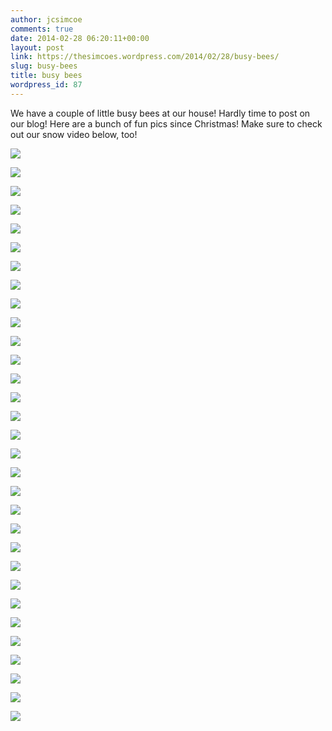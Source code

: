 ```yaml
---
author: jcsimcoe
comments: true
date: 2014-02-28 06:20:11+00:00
layout: post
link: https://thesimcoes.wordpress.com/2014/02/28/busy-bees/
slug: busy-bees
title: busy bees
wordpress_id: 87
---
```


We have a couple of little busy bees at our house! Hardly time to post on our blog! Here are a bunch of fun pics since Christmas! Make sure to check out our snow video below, too!




![](/public/assets/a1e82c1f50c5387c2ddb23c8659a49ff/tumblr_inline_n1ov7kPTwV1qb8l8q.jpg)




![](/public/assets/f446542f7dfaac27150f21474807002d/tumblr_inline_n1ov7qsr251qb8l8q.jpg)




![](/public/assets/a48afa988d4afcab723887e58bfd07aa/tumblr_inline_n1ov85BUVM1qb8l8q.jpg)




![](/public/assets/80471070eec041dea8fe899a96ed7bc5/tumblr_inline_n1ov8dY50p1qb8l8q.jpg)




![](/public/assets/55b5343522f34e0979ead21c2a55105b/tumblr_inline_n1ov8uTM891qb8l8q.jpg)




![](/public/assets/5f6baa46f3175197971595de9991aa51/tumblr_inline_n1ov99Sk9R1qb8l8q.jpg)




![](/public/assets/4cdb0e923249098997f98d6ed27da891/tumblr_inline_n1ov9kbvej1qb8l8q.jpg)




![](/public/assets/429d760b388cc6612b2b5bf7f425f914/tumblr_inline_n1ov9rNSP61qb8l8q.jpg)




![](/public/assets/7b98fbd81433c2ab2f744b91456dddc7/tumblr_inline_n1ova9By5y1qb8l8q.jpg)




![](/public/assets/788df6284efaa71de985ec2b3f82aa03/tumblr_inline_n1ovajnHU71qb8l8q.jpg)




![](/public/assets/a60e9dd11654686cf4322df2f8bfc197/tumblr_inline_n1ovb1mnBH1qb8l8q.jpg)




![](/public/assets/28c965ede8db67482e61529e2af9ba06/tumblr_inline_n1ovb7iafi1qb8l8q.jpg)




![](/public/assets/8f4f2e79e3a6e0ba0b787f0015d310c9/tumblr_inline_n1ovbbmACD1qb8l8q.jpg)




![](/public/assets/96ff41404079a388442d702f1b74218e/tumblr_inline_n1ovbqvzdJ1qb8l8q.jpg)




![](/public/assets/c3807f0348b98d1bec93725dc6b6f4fc/tumblr_inline_n1ovc5rO6I1qb8l8q.jpg)




![](/public/assets/f3f2aed32822056958eb5b5626a2b0c8/tumblr_inline_n1ovcpkuTo1qb8l8q.jpg)




![](/public/assets/7034f5d73739a6b2d5d4e1fd465e34a8/tumblr_inline_n1ovd0pCrT1qb8l8q.jpg)




![](/public/assets/12143c3493618919c9c1ae4065dbd25b/tumblr_inline_n1ovd8XtZH1qb8l8q.jpg)




![](/public/assets/08fe0e7d33a0ae8758c929af7b53faaf/tumblr_inline_n1ovdfz6Ev1qb8l8q.jpg)




![](/public/assets/041de9760516ca497b4b204f5b5058ec/tumblr_inline_n1ovdnipzK1qb8l8q.jpg)




![](/public/assets/31565afad86912d5dbfa844c50cd83c3/tumblr_inline_n1ovduinSC1qb8l8q.jpg)




![](/public/assets/29095f089e84e5af1a6840f6e174e0b4/tumblr_inline_n1ove1rcEs1qb8l8q.jpg)




![](/public/assets/7465bbd84cc57d8d30e5f0f3d63aae4a/tumblr_inline_n1oved6WtK1qb8l8q.jpg)




![](/public/assets/3c56ca67e97c837acb478b6f3902bb8f/tumblr_inline_n1oversIAM1qb8l8q.jpg)




![](/public/assets/51a05cb5e6f30c78a1ce84653c2350d6/tumblr_inline_n1ovf1js7a1qb8l8q.jpg)




![](/public/assets/fd80bdbe871911b20c88580f7bd46e72/tumblr_inline_n1ovfgKO391qb8l8q.jpg)




![](/public/assets/58534ad2f4c14155934f0f1a8eb2545e/tumblr_inline_n1ovg0EVJb1qb8l8q.jpg)




![](/public/assets/f4a2f66c57eb79a07c73d8dbb67bba33/tumblr_inline_n1ovgji00E1qb8l8q.jpg)




![](/public/assets/efaaccac5bce60c21a5816bbec3d76e7/tumblr_inline_n1ovgzQvBh1qb8l8q.jpg)




![](/public/assets/5bbdc513a1875403f27ee176941bd0bc/tumblr_inline_n1ovhfWmfg1qb8l8q.jpg)




![](/public/assets/43d0f69d3f2ac3e14750a61263edf75a/tumblr_inline_n1ovhv2UY01qb8l8q.jpg)
